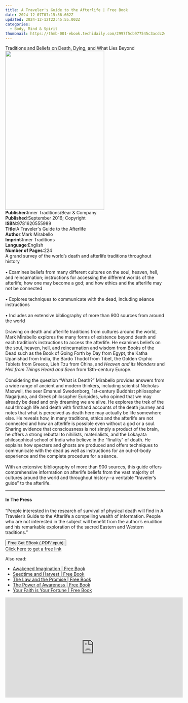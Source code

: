 ```yaml
---
title: A Traveler's Guide to the Afterlife | Free Book
date: 2024-12-07T07:15:56.662Z
updated: 2024-12-12T22:45:55.002Z
categories:
  - Body, Mind & Spirit
thumbnail: https://thmb-001-ebook.techidaily.com/2997f5cb977545c3acdc242cbe0e9df82214ba5188dbb3c83f18c42b2aa46267.jpg
---
```

<main id="book-container">
  <div class="flex flex-col">
    <div class="book-brief flex-1 py-6 px-4 sm:p-6 md:py-10 md:px-8">
      <!-- brief-->
      <div class="book-brief-main">
        Traditions and Beliefs on Death, Dying, and What Lies Beyond
      </div>
    </div>
    <div
      class="book-meta-info flex-1 grid gap-4 col-start-1 col-end-3 row-start-1 sm:mb-6 sm:grid-cols-4 lg:gap-6 lg:col-start-2 lg:row-end-6 lg:row-span-6 lg:mb-0"
    >
      <div
        class="book-meta-info-left place-content-center mt-4 p-4 text-sm leading-6 col-start-2 col-span-2 dark:text-slate-400"
      >
        <img
          class="w-full h-500 object-cover rounded-lg sm:h-255 sm:col-span-2 lg:col-span-full"
          src="https://img-001-ebook.techidaily.com/dd0e0745ba5ea63e36330d4c89fbb867d82642b96ee912e4d18d74aa4eba559d.jpg"
          alt=""
          width="312"
          height="500"
        />
      </div>
      <div
        class="book-meta-info-right mt-2 col-start-1 row-start-2 col-span-3 self-center"
      >
        <!-- meta data  -->
        <div class="flex flex-col px-4 md:px-8">
          <div class="flex-1">
            <strong>Publisher</strong>:<span class="px-2"
              >Inner Traditions/Bear &amp; Company</span
            >
          </div>
          <div class="flex-1">
            <strong>Published</strong>:<span class="px-2"
              >September 2016; Copyright</span
            >
          </div>
          <div class="flex-1">
            <strong>ISBN</strong>:<span class="px-2">9781620555989</span>
          </div>
          <div class="flex-1">
            <strong>Title</strong>:<span class="px-2"
              >A Traveler&#39;s Guide to the Afterlife</span
            >
          </div>
          <div class="flex-1">
            <strong>Author</strong>:<span class="px-2">Mark Mirabello</span>
          </div>
          <div class="flex-1">
            <strong>Imprint</strong>:<span class="px-2">Inner Traditions</span>
          </div>
          <div class="flex-1">
            <strong>Language</strong>:<span class="px-2">English</span>
          </div>
          <div class="flex-1">
            <strong>Number of Pages</strong>:<span class="px-2">224</span>
          </div>
        </div>
      </div>
    </div>
    <div class="book-description flex-1 py-6 px-4 sm:p-6 md:py-10 md:px-8">
      <div class="book-description-main">
        <div accordion-content="" id="description">
          A grand survey of the world’s death and afterlife traditions
          throughout history <br />
          <br />• Examines beliefs from many different cultures on the soul,
          heaven, hell, and reincarnation; instructions for accessing the
          different worlds of the afterlife; how one may become a god; and how
          ethics and the afterlife may not be connected <br />
          <br />• Explores techniques to communicate with the dead, including
          séance instructions <br />
          <br />• Includes an extensive bibliography of more than 900 sources
          from around the world <br />
          <br />Drawing on death and afterlife traditions from cultures around
          the world, Mark Mirabello explores the many forms of existence beyond
          death and each tradition’s instructions to access the afterlife. He
          examines beliefs on the soul, heaven, hell, and reincarnation and
          wisdom from Books of the Dead such as the Book of Going Forth by Day
          from Egypt, the Katha Upanishad from India, the Bardo Thodol from
          Tibet, the Golden Orphic Tablets from Greece, Lieh Tzu from China, and
          <i>Heaven and its Wonders</i> and
          <i>Hell from Things Heard and Seen</i> from 18th-century Europe.
          <br /><br />Considering the question “What is Death?” Mirabello
          provides answers from a wide range of ancient and modern thinkers,
          including scientist Nicholas Maxwell, the seer Emanuel Swedenborg,
          1st-century Buddhist philosopher Nagarjuna, and Greek philosopher
          Euripides, who opined that we may already be dead and only dreaming we
          are alive. He explores the trek of the soul through life and death
          with firsthand accounts of the death journey and notes that what is
          perceived as death here may actually be life somewhere else. He
          reveals how, in many traditions, ethics and the afterlife are not
          connected and how an afterlife is possible even without a god or a
          soul. Sharing evidence that consciousness is not simply a product of
          the brain, he offers a strong rebuttal to nihilists, materialists, and
          the Lokayata philosophical school of India who believe in the
          “finality” of death. He explains how specters and ghosts are produced
          and offers techniques to communicate with the dead as well as
          instructions for an out-of-body experience and the complete procedure
          for a séance. <br />
          <br />With an extensive bibliography of more than 900 sources, this
          guide offers comprehensive information on afterlife beliefs from the
          vast majority of cultures around the world and throughout history--a
          veritable “traveler’s guide” to the afterlife.
        </div>
        <div class="accordion-fader"></div>
      </div>
    </div>
    <div class="book-excerpts flex-1 py-6 px-4 sm:p-6 md:py-10 md:px-8">
      <!-- excerpts-->
      <div class="book-excerpts-main">
        <hr />
        <h4 class="placeholder placeholder-heading">
          <span>In The Press</span>
        </h4>
        <p>
          “People interested in the research of survival of physical death will
          find in A Traveler’s Guide to the Afterlife a compelling wealth of
          information. People who are not interested in the subject will benefit
          from the author’s erudition and his remarkable exploration of the
          sacred Eastern and Western traditions.”
        </p>
      </div>
    </div>
    <div
      class="book-about-author flex-1 py-6 px-4 sm:p-6 md:py-10 md:px-8"
    ></div>
    <div class="book-free-get flex-1 py-6 px-4 sm:p-6 md:py-10 md:px-8">
      <button
        id="btn-free-get"
        class="bg-blue-500 hover:bg-blue-700 text-white font-bold py-2 px-4 rounded"
      >
        Free Get EBook (.PDF/.epub)
      </button>
      <div id="countdown-display" class="px-2 text-lg mt-2"></div>
      <a
        id="free-link"
        class="hidden bg-blue-500 hover:bg-blue-700 text-white font-bold py-2 px-4 rounded"
        href="https://www.ebooks.com/en-us/book/95782275/a-traveler-s-guide-to-the-afterlife/mark-mirabello/"
        target="_blank"
        >Click here to get a free link</a
      >
    </div>
    <script>
      let countdownTime = 0;
      let countdownInterval = null;
      document
        .getElementById('btn-free-get')
        .addEventListener('click', startCountdown);
      function startCountdown() {
        countdownTime = new Date().getTime() + 60000 * 3;
        countdownInterval = setInterval(updateCountdown, 1000);
        document.getElementById('btn-free-get').disabled = true;
        document
          .getElementById('btn-free-get')
          .classList.add('bg-gray-500', 'cursor-not-allowed');
      }
      function updateCountdown() {
        let currentTime = new Date().getTime();
        let timeLeft = countdownTime - currentTime;
        let secondsLeft = Math.floor(timeLeft / 1000);
        document.getElementById('countdown-display').innerHTML =
          `Remaining time: ${secondsLeft} seconds.`;
        if (secondsLeft <= 0) {
          clearInterval(countdownInterval);
          document.getElementById('btn-free-get').classList.add('hidden');
          document.getElementById('free-link').classList.remove('hidden');
          document.getElementById('countdown-display').innerHTML = '';
        }
      }
    </script>
  </div>
</main>

<ins class="adsbygoogle"
      style="display:block"
      data-ad-client="ca-pub-7571918770474297"
      data-ad-slot="8358498916"
      data-ad-format="auto"
      data-full-width-responsive="true"></ins>
    

<span class="atpl-alsoreadstyle">Also read:</span>
<div><ul>
<li><a href="https://novels-ebooks.techidaily.com/210411313-9781722526986-awakened-imagination/"><u>Awakened Imagination | Free Book</u></a></li>
<li><a href="https://novels-ebooks.techidaily.com/210411315-9781722526993-seedtime-and-harvest/"><u>Seedtime and Harvest | Free Book</u></a></li>
<li><a href="https://novels-ebooks.techidaily.com/210411314-9781722527006-the-law-and-the-promise/"><u>The Law and the Promise | Free Book</u></a></li>
<li><a href="https://novels-ebooks.techidaily.com/210411312-9781722526979-the-power-of-awareness/"><u>The Power of Awareness | Free Book</u></a></li>
<li><a href="https://novels-ebooks.techidaily.com/210411311-9781722526962-your-faith-is-your-fortune/"><u>Your Faith is Your Fortune | Free Book</u></a></li>
</ul></div>

<!-- affiliate ads begin -->
<iframe width="560" height="315" src="https://www.youtube.com/embed/it8VkxDUdAc?si=ef6VZWR7kW4P9ikh" title="YouTube video player" frameborder="0" allow="accelerometer; autoplay; clipboard-write; encrypted-media; gyroscope; picture-in-picture; web-share" referrerpolicy="strict-origin-when-cross-origin" allowfullscreen></iframe>
<!-- affiliate ads end -->

